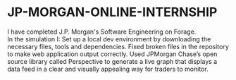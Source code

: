 # JP-MORGAN-ONLINE-INTERNSHIP

<p> I have completed J.P. Morgan's Software Engineering on Forage. 
  <br>
In the simulation I:
Set up a local dev environment by downloading the necessary files, tools and dependencies.
Fixed broken files in the repository to make web application output correctly.
Used JPMorgan Chase’s open source library called Perspective to generate a live graph that displays a data feed in a clear and visually appealing way for traders to monitor.</p>
